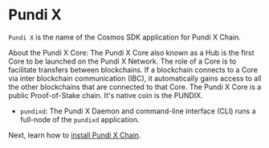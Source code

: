 # Pundi X

`Pundi X` is the name of the Cosmos SDK application for Pundi X Chain.

About the Pundi X Core: The Pundi X Core also known as a Hub is the first Core to be launched on the Pundi X Network. The role of a Core is to facilitate transfers between blockchains. If a blockchain connects to a Core via inter blockchain communication (IBC), it automatically gains access to all the other blockchains that are connected to that Core. The Pundi X Core is a public Proof-of-Stake chain. It's native coin is the PUNDIX.

* `pundixd`: The Pundi X Daemon and command-line interface (CLI) runs a full-node of the `pundixd` application.

Next, learn how to [install Pundi X Chain](getting-started/installation-pundix.md).
